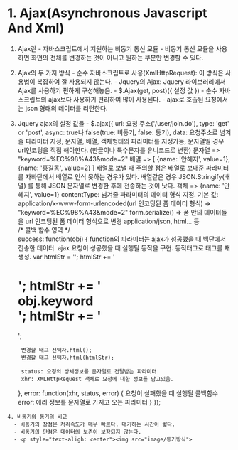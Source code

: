 # 1. Ajax(Asynchronous Javascript And Xml)

  1. Ajax란
    - 자바스크립트에서 지원하는 비동기 통신 모듈
    - 비동기 통신 모듈을 사용하면 화면의 전체를 변경하는 것이 아니고 원하는 부분만 변경할 수 있다.
  
  2. Ajax의 두 가지 방식
    - 순수 자바스크립트로 사용(XmlHttpRequest): 이 방식은 사용법이 복잡하여 잘 사용되지 않는다.
    - Jquery의 Ajax: Jquery 라이브러리에서 Ajax를 사용하기 편하게 구성해놓음.
    - $.Ajax(get, post)({
        설정 값
      })
    - 순수 자바스크립트의 ajax보다 사용하기 편리하여 많이 사용된다.
    - ajax로 호출된 요청에서는 json 형태의 데이터를 리턴한다.
  
  3. Jquery ajax의 설정 값들
    - $.ajax({
        url: 요청 주소('/user/join.do'),
        type: 'get' or 'post',
        async: true나 false(true: 비동기, false: 동기),
        data: 요청주소로 넘겨줄 파라미터 지정,
                문자열, 배열, 객체형태의 파라미터를 지정가능,
                문자열일 경우 url인코딩을 직접 해야한다.
                (한글이나 특수문자를 유니코드로 변환)
                문자열 => "keyword=%EC%98%A43&mode=2"
                배열 => [
                  {name: '안혜지', value=1},
                  {name: '홍길동', value=2}
                ]
                배열로 보낼 때 주의할 점은 배열로 보내준 파라미터를 자바단에서 배열로 인식 못하는 경우가 있다.
                배열같은 경우 JSON.Stringify(배열) 를 통해 JSON 문자열로 변경한 후에 전송하는 것이 낫다.
                객체 => {name: '안혜지', value=1}
        contentType: 넘겨줄 파라미터의 데이터 형식 지정.
                    기본 값: application/x-www-form-urlencoded(url 인코딩된 폼 데이터 형식)
                              => "keyword=%EC%98%A43&mode=2"
                              form.serialize() => 폼 안의 데이터들을 url 인코딩된 폼 데이터 형식으로 변경
                              application/json, html... 등     
        /* 콜백 함수 영역 */   
        success: function(obj) {
          function의 파라미터는 ajax가 성공했을 때 백단에서 전송한 데이터.
          ajax 요청이 성공했을 때 실행될 동작을 구현.
          동적태그로 태그를 재생성.
          var htmlStr = '';
          htmlStr += '<h1>';
          htmlStr += '<div>obj.keyword</div>';
          htmlStr += '</h1>';

          변경할 태그 선택자.html();
          변경할 태그 선택자.html(htmlStr);

          status: 요청의 상세정보를 문자열로 전달받는 파라미터
          xhr: XMLHttpRequest 객체로 요청에 대한 정보를 담고있음.
        },
        error: function(xhr, status, error) {
          요청이 실패했을 때 실행될 콜백함수
          error: 에러 정보를 문자열로 가지고 오는 파라미터
        }
      });

    4. 비동기와 동기의 비교
      - 비동기의 장점은 처리속도가 매우 빠르다. 대기하는 시간이 짧다.
      - 비동기의 단점은 데이터의 보존이 보장되지 않는다.
      - <p style="text-aligh: center"><img src="image/동기방식">




